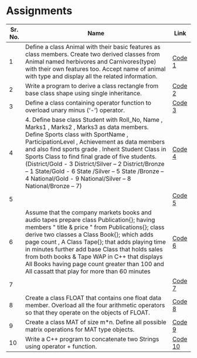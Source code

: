 # Assignments
| Sr. No. | Name                                                      | Link                                                                                            |
| ------- | --------------------------------------------------------- | --------------------------------------------------------------------------                      |
| 1       |   Define a class Animal with their basic features as class members. Create two derived classes from Animal named herbivores and Carnivores(type) with their own features too. Accept name of animal with type and display all the related information.   | [Code 1](/Assignment1.cpp)                                         | 
| 2       |  Write a program to derive a class rectangle from base class shape using single inheritance. | [Code 2](/Assignment2.cpp)                             |
| 3       |   Define a class containing operator function to overload unary minus (‘-‘)  operator. | [Code 3](/Assignment3.cpp)                                    |
| 4       | 4. Define base class Student with Roll_No, Name , Marks1 , Marks2 , Marks3 as data members. Define Sports class with SportName , ParticipationLevel , Achievement as data members and also find sports grade . Inherit Student Class in Sports Class to find final grade of five students. (District/Gold - 3 District/Silver – 2 District/Bronze – 1 State/Gold - 6 State /Silver – 5 State /Bronze – 4 National/Gold - 9 National/Silver – 8 National/Bronze – 7)| [Code 4](/Assignment4.cpp)                           |
| 5       |        | [Code 5]()                       |
| 6       |  Assume that the company markets books and audio tapes prepare class Publication{}; having members " title & price " from Publications{}; class derive two classes a Class Book{}; which adds page count , A Class Tape{}; that adds playing time in minutes further add base Class that holds sales from both books & Tape WAP in C++ that displays All Books having page count greater than 100 and All cassatt that play for more than 60 minutes  | [Code 6](Assignment6.cpp)            |
| 7       |              | [Code 7](/)             |
| 8       | Create a class FLOAT that contains one float data member. Overload all the four arithmetic operators so that they operate on the objects of FLOAT. | [Code 8](/Assignment8.cpp)                 |
| 9       |Create a class MAT of size m*n. Define all possible matrix operations for MAT type objects. | [Code 9](/Assignment9.cpp)                        |
| 10      |       Write a C++ program to concatenate two Strings using operator + function.       | [Code 10](/Assignment10.cpp)                                    |
